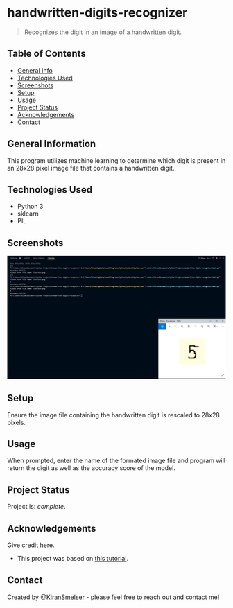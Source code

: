 # handwritten-digits-recognizer
> Recognizes the digit in an image of a handwritten digit.

## Table of Contents
* [General Info](#general-information)
* [Technologies Used](#technologies-used)
* [Screenshots](#screenshots)
* [Setup](#setup)
* [Usage](#usage)
* [Project Status](#project-status)
* [Acknowledgements](#acknowledgements)
* [Contact](#contact)


## General Information
This program utilizes machine learning to determine which digit is present in an 28x28 pixel image file that contains a handwritten digit.


## Technologies Used
- Python 3
- sklearn
- PIL


## Screenshots
![Example screenshot](./five-test-result.png)


## Setup
Ensure the image file containing the handwritten digit is rescaled to 28x28 pixels.


## Usage
When prompted, enter the name of the formated image file and program will return the digit as well as the accuracy score of the model. 


## Project Status
Project is: _complete_.


## Acknowledgements
Give credit here.
- This project was based on [this tutorial](https://www.example.com).


## Contact
Created by [@KiranSmelser](https://github.com/KiranSmelser) - please feel free to reach out and contact me!